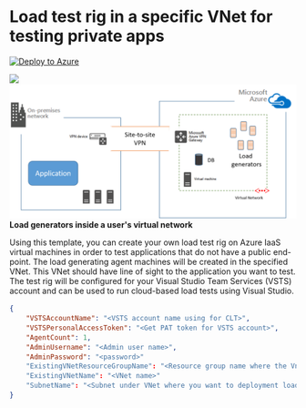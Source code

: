 # Load test rig in a specific VNet for testing private apps

[![Deploy to Azure](
http://azuredeploy.net/deploybutton.png)](https://portal.azure.com/#create/Microsoft.Template/uri/https%3a%2f%2fraw.githubusercontent.com%2fdpksinghal%2farmtemplates%2fmaster%2f301-vsts-cloudloadtest-rigUsingVNet%2fazuredeploy.json)

<a href="http://armviz.io/#/?load=https%3a%2f%2fraw.githubusercontent.com%2fdpksinghal%2farmtemplates%2fmaster%2f301-vsts-cloudloadtest-rigUsingVNet%2fazuredeploy.json" target="_blank">
    <img src="http://armviz.io/visualizebutton.png"/>
</a>
          
<img src="images/CLTAgentsOnVnet.png"/>
<b> Load generators inside a user's virtual network </b>

Using this template, you can create your own load test rig on Azure IaaS virtual machines in order to test applications that do not have a public end-point. The load generating agent machines will be created in the specified VNet. This VNet should have line of sight to the application you want to test. The test rig will be configured for your Visual Studio Team Services (VSTS) account and can be used to run cloud-based load tests using Visual Studio.

```json
{
    "VSTSAccountName": "<VSTS account name using for CLT>",
    "VSTSPersonalAccessToken": "<Get PAT token for VSTS account>",
    "AgentCount": 1,
    "AdminUsername": "<Admin user name>",
    "AdminPassword": "<password>" 
	"ExistingVNetResourceGroupName": "<Resource group name where the Vnet exists"
	"ExistingVNetName": "<VNet name>"
	"SubnetName": "<Subnet under VNet where you want to deployment load agents>"
}
```

